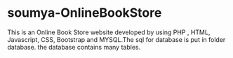 # soumya-OnlineBookStore
This is an Online Book Store website developed by using PHP , HTML, Javascript, CSS, Bootstrap and MYSQL.The sql for database is put in folder database. the database contains many tables.

